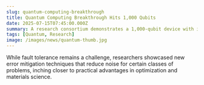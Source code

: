 ```yaml
---
slug: quantum-computing-breakthrough
title: Quantum Computing Breakthrough Hits 1,000 Qubits
date: 2025-07-15T07:45:00.000Z
summary: A research consortium demonstrates a 1,000-qubit device with improved error mitigation.
tags: [Quantum, Research]
image: /images/news/quantum-thumb.jpg
---
```


While fault tolerance remains a challenge, researchers showcased new error mitigation techniques that reduce noise for certain classes of problems, inching closer to practical advantages in optimization and materials science.
